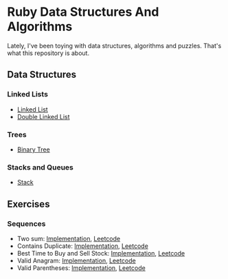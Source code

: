 # Ruby Data Structures And Algorithms

Lately, I've been toying with data structures, algorithms and puzzles. That's what this repository is about.

## Data Structures

### Linked Lists
* [Linked List][20]
* [Double Linked List][21]

### Trees
* [Binary Tree][22]

### Stacks and Queues
* [Stack][23]

## Exercises

### Sequences

* Two sum: [Implementation][1], [Leetcode][2]
* Contains Duplicate: [Implementation][3], [Leetcode][4]
* Best Time to Buy and Sell Stock: [Implementation][5], [Leetcode][6]
* Valid Anagram: [Implementation][7], [Leetcode][8]
* Valid Parentheses: [Implementation][9], [Leetcode][10]

[1]: lib/dsa/exercises/two_sum_problem.rb
[2]: https://leetcode.com/problems/two-sum/
[3]: lib/dsa/exercises/contains_duplicate.rb
[4]: https://leetcode.com/problems/contains-duplicate/
[5]: lib/dsa/exercises/best_time_to_buy_and_sell_stock.rb
[6]: https://leetcode.com/problems/best-time-to-buy-and-sell-stock/
[7]: lib/dsa/exercises/valid_anagram.rb
[8]: https://leetcode.com/problems/valid-anagram/
[9]: lib/dsa/exercises/valid_parentheses.rb
[10]: https://leetcode.com/problems/valid-parentheses/
[20]: lib/dsa/linked_list.rb
[21]: lib/dsa/double_linked_list.rb
[22]: lib/dsa/binary_tree.rb
[23]: lib/dsa/stack.rb
